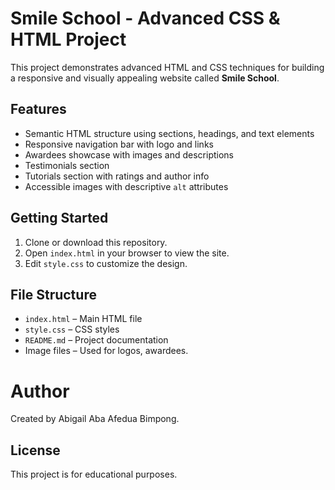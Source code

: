 # Smile School - Advanced CSS & HTML Project

This project demonstrates advanced HTML and CSS techniques for building a responsive and visually appealing website called **Smile School**.

## Features

- Semantic HTML structure using sections, headings, and text elements
- Responsive navigation bar with logo and links
- Awardees showcase with images and descriptions
- Testimonials section
- Tutorials section with ratings and author info
- Accessible images with descriptive `alt` attributes

## Getting Started

1. Clone or download this repository.
2. Open `index.html` in your browser to view the site.
3. Edit `style.css` to customize the design.

## File Structure

- `index.html` – Main HTML file
- `style.css` – CSS styles
- `README.md` – Project documentation
- Image files – Used for logos, awardees.

# Author

Created by Abigail Aba Afedua Bimpong.

## License

This project is for educational purposes.
